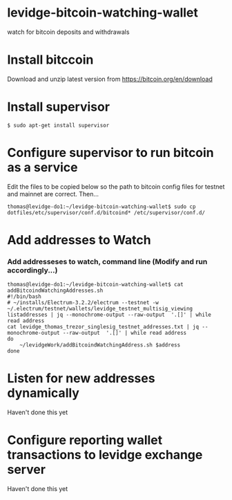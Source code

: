 # levidge-bitcoin-watching-wallet
watch for bitcoin deposits and withdrawals

# Install bitccoin

Download and unzip latest version from https://bitcoin.org/en/download

# Install supervisor

	$ sudo apt-get install supervisor
	
# Configure supervisor to run bitcoin as a service

Edit the files to be copied below so the path to bitcoin config files for testnet and mainnet are correct. Then...


	thomas@levidge-do1:~/levidge-bitcoin-watching-wallet$ sudo cp dotfiles/etc/supervisor/conf.d/bitcoind* /etc/supervisor/conf.d/

# Add addresses to Watch

### Add addresseses to watch, command line (Modify and run accordingly...)
	thomas@levidge-do1:~/levidge-bitcoin-watching-wallet$ cat addBitcoindWatchingAddresses.sh 
	#!/bin/bash
	# ~/installs/Electrum-3.2.2/electrum --testnet -w ~/.electrum/testnet/wallets/levidge_testnet_multisig_viewing listaddresses | jq --monochrome-output --raw-output  '.[]' | while read address
	cat levidge_thomas_trezor_singlesig_testnet_addresses.txt | jq --monochrome-output --raw-output  '.[]' | while read address
	do
		~/levidgeWork/addBitcoindWatchingAddress.sh $address  
	done

# Listen for new addresses dynamically

Haven't done this yet

# Configure reporting wallet transactions to levidge exchange server

Haven't done this yet
